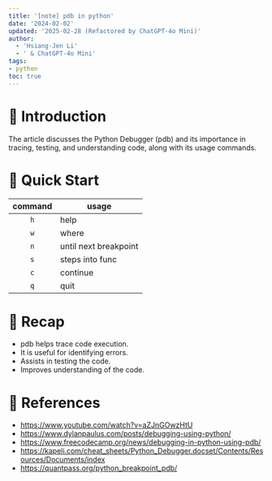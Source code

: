 ```yaml
---
title: '[note] pdb in python'
date: '2024-02-02'
updated: '2025-02-28 (Refactored by ChatGPT-4o Mini)'
author:
  - 'Hsiang-Jen Li'
  - ' & ChatGPT-4o Mini'
tags:
- python
toc: true
---
```


# 📌 Introduction
The article discusses the Python Debugger (pdb) and its importance in tracing, testing, and understanding code, along with its usage commands.
<!-- more -->

# 🚀 Quick Start
| command | usage                 |
|:-------:| --------------------- |
|   `h`   | help                  |
|   `w`   | where                 |
|   `n`   | until next breakpoint |
|   `s`   | steps into func       |
|   `c`   | continue              |
|   `q`   | quit                  |

# 🔁 Recap
- pdb helps trace code execution.
- It is useful for identifying errors.
- Assists in testing the code.
- Improves understanding of the code.

# 🔗 References
- https://www.youtube.com/watch?v=aZJnGOwzHtU
- https://www.dylanpaulus.com/posts/debugging-using-python/
- https://www.freecodecamp.org/news/debugging-in-python-using-pdb/
- https://kapeli.com/cheat_sheets/Python_Debugger.docset/Contents/Resources/Documents/index
- https://quantpass.org/python_breakpoint_pdb/
